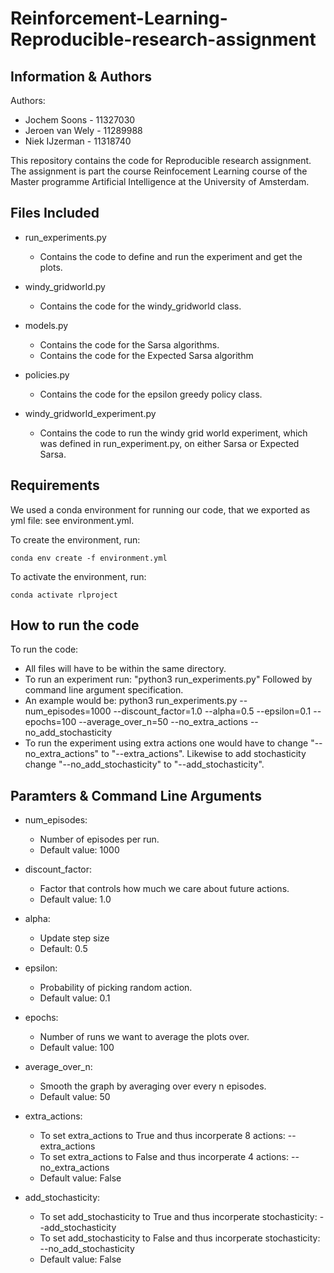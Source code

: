 # Reinforcement-Learning-Reproducible-research-assignment

## Information & Authors

Authors:
 - Jochem Soons    -   11327030
 - Jeroen van Wely -   11289988
 - Niek IJzerman   -   11318740

This repository contains the code for Reproducible research assignment.
The assignment is part the course Reinfocement Learning course of the Master programme Artificial Intelligence at the University of Amsterdam.

## Files Included

- run_experiments.py
   - Contains the code to define and run the experiment and get the plots.

- windy_gridworld.py
   - Contains the code for the windy_gridworld class.

- models.py
   - Contains the code for the Sarsa algorithms.
   - Contains the code for the Expected Sarsa algorithm

- policies.py
   - Contains the code for the epsilon greedy policy class.

- windy_gridworld_experiment.py
   - Contains the code to run the windy grid world experiment, which was defined in run_experiment.py, on either Sarsa or Expected Sarsa. 

## Requirements

We used a conda environment for running our code, that we exported as yml file: see environment.yml.

To create the environment, run:

    conda env create -f environment.yml

To activate the environment, run:

    conda activate rlproject

## How to run the code

To run the code:
 - All files will have to be within the same directory.
 - To run an experiment run: "python3 run_experiments.py" Followed by command line argument specification.
 - An example would be: python3 run_experiments.py --num_episodes=1000 --discount_factor=1.0 --alpha=0.5 --epsilon=0.1 --epochs=100 --average_over_n=50 --no_extra_actions --no_add_stochasticity
 - To run the experiment using extra actions one would have to change "--no_extra_actions" to "--extra_actions". Likewise to add stochasticity change "--no_add_stochasticity" to "--add_stochasticity".

## Paramters & Command Line Arguments

- num_episodes: 
  - Number of episodes per run.
  - Default value: 1000

- discount_factor:
    - Factor that controls how much we care about future actions.
    - Default value: 1.0

- alpha:
    - Update step size
    - Default: 0.5

- epsilon:
    - Probability of picking random action.
    - Default value: 0.1

- epochs:
    - Number of runs we want to average the plots over.
    - Default value: 100

- average_over_n:
    - Smooth the graph by averaging over every n episodes.
    - Default value: 50

- extra_actions:
    - To set extra_actions to True and thus incorperate 8 actions: --extra_actions
    - To set extra_actions to False and thus incorperate 4 actions: --no_extra_actions
    - Default value: False

- add_stochasticity:
    - To set add_stochasticity to True and thus incorperate stochasticity: --add_stochasticity
    - To set add_stochasticity to False and thus incorperate stochasticity: --no_add_stochasticity
    - Default value: False
